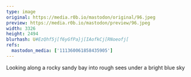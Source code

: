 ```yaml
---
type: image
original: https://media.r0b.io/mastodon/original/96.jpeg
preview: https://media.r0b.io/mastodon/preview/96.jpeg
width: 3326
height: 2494
blurhash: U#EzQhf5j[f6yGfPa}j[IAofkCj[RNoeofj[
refs:
  mastodon_media: ['111360061858435905']
---
```


Looking along a rocky sandy bay into rough sees under a bright blue sky
